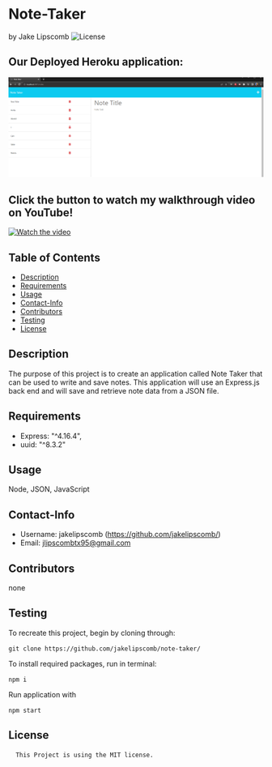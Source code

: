 # Note-Taker 
  by Jake Lipscomb
  ![License](https://img.shields.io/badge/License-MIT-blue.svg)

## Our Deployed Heroku application: 

![Screenshot](/public/assets/images/note-taker.png)

## Click the button to watch my walkthrough video on YouTube!
[![Watch the video](https://cdn-icons-png.flaticon.com/256/1384/1384060.png)](https://youtu.be/xKw0yk2zAt8)


  ## Table of Contents
  * [Description](#description)
  * [Requirements](#requirements)
  * [Usage](#usage)
  * [Contact-Info](#contact-info)
  * [Contributors](#contributors)
  * [Testing](#testing)
* [License](#license)

## Description
The purpose of this project is to create an application called Note Taker that can be used to write and save notes. This application will use an Express.js back end and will save and retrieve note data from a JSON file.
## Requirements
* Express: "^4.16.4",
* uuid: "^8.3.2"
## Usage
Node, JSON, JavaScript
## Contact-Info
* Username: jakelipscomb (https://github.com/jakelipscomb/)
* Email: jlipscombtx95@gmail.com
## Contributors
none
## Testing

To recreate this project, begin by cloning through:

    git clone https://github.com/jakelipscomb/note-taker/

To install required packages, run in terminal:

    npm i

Run application with

    npm start


## License
      This Project is using the MIT license.